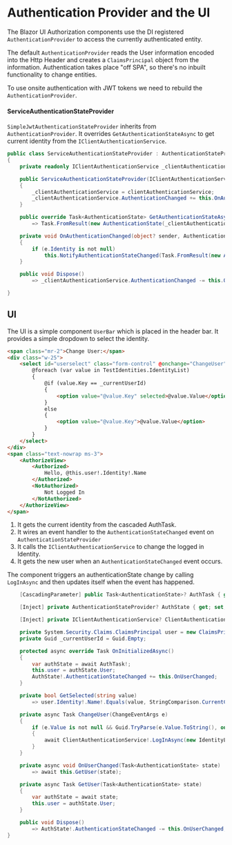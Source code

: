 # Authentication Provider and the UI

The Blazor UI Authorization components use the DI registered `AuthenticationProvider` to access the currently authenticated entity.

The default `AuthenticationProvider` reads the User information encoded into the Http Header and creates a `ClaimsPrincipal` object from the information.  Authentication takes place "off SPA", so there's no inbuilt functionality to change entities.

To use onsite authentication with JWT tokens we need to rebuild the `AuthenticationProvider`.

#### ServiceAuthenticationStateProvider

`SimpleJwtAuthenticationStateProvider` inherits from `AuthenticationProvider`.  It overrides `GetAuthenticationStateAsync` to get current identity from the `IClientAuthenticationService`.


```csharp
public class ServiceAuthenticationStateProvider : AuthenticationStateProvider, IDisposable
{
    private readonly IClientAuthenticationService _clientAuthenticationService;

    public ServiceAuthenticationStateProvider(IClientAuthenticationService clientAuthenticationService)
    {
        _clientAuthenticationService = clientAuthenticationService;
        _clientAuthenticationService.AuthenticationChanged += this.OnAuthenticationChanged;
    }

    public override Task<AuthenticationState> GetAuthenticationStateAsync()
        => Task.FromResult(new AuthenticationState(_clientAuthenticationService.GetCurrentIdentity()));

    private void OnAuthenticationChanged(object? sender, AuthenticationChangedEventArgs e)
    {
        if (e.Identity is not null)
            this.NotifyAuthenticationStateChanged(Task.FromResult(new AuthenticationState(e.Identity)));
    }

    public void Dispose()
        => _clientAuthenticationService.AuthenticationChanged -= this.OnAuthenticationChanged;

}
```

## UI

The UI is a simple component `UserBar` which is placed in the header bar.  It provides a simple dropdown to select the identity.

```html
<span class="mr-2">Change User:</span>
<div class="w-25">
    <select id="userselect" class="form-control" @onchange="ChangeUser">
        @foreach (var value in TestIdentities.IdentityList)
        {
            @if (value.Key == _currentUserId)
            {
                <option value="@value.Key" selected>@value.Value</option>
            }
            else
            {
                <option value="@value.Key">@value.Value</option>
            }
        }
    </select>
</div>
<span class="text-nowrap ms-3">
    <AuthorizeView>
        <Authorized>
            Hello, @this.user!.Identity!.Name
        </Authorized>
        <NotAuthorized>
            Not Logged In
        </NotAuthorized>
    </AuthorizeView>
</span>
```

1. It gets the current identity from the cascaded AuthTask.
2. It wires an event handler to the `AuthenticationStateChanged` event on `AuthenticationStateProvider`
3. It calls the `IClientAuthenticationService` to change the logged in Identity.
4. It gets the new user when an `AuthenticationStateChanged` event occurs.

The component triggers an authenticationState change by calling `LogInAsync` and then updates itself when the event has happened. 

```csharp
    [CascadingParameter] public Task<AuthenticationState>? AuthTask { get; set; }

    [Inject] private AuthenticationStateProvider? AuthState { get; set; }

    [Inject] private IClientAuthenticationService? ClientAuthenticationService { get; set; }

    private System.Security.Claims.ClaimsPrincipal user = new ClaimsPrincipal();
    private Guid _currentUserId = Guid.Empty;

    protected async override Task OnInitializedAsync()
    {
        var authState = await AuthTask!;
        this.user = authState.User;
        AuthState!.AuthenticationStateChanged += this.OnUserChanged;
    }

    private bool GetSelected(string value)
        => user.Identity!.Name!.Equals(value, StringComparison.CurrentCultureIgnoreCase);

    private async Task ChangeUser(ChangeEventArgs e)
    {
        if (e.Value is not null && Guid.TryParse(e.Value.ToString(), out Guid Id))
        {
            await ClientAuthenticationService!.LogInAsync(new IdentityLoginCredentials { Id = Id });
        }
    }

    private async void OnUserChanged(Task<AuthenticationState> state)
        => await this.GetUser(state);

    private async Task GetUser(Task<AuthenticationState> state)
    {
        var authState = await state;
        this.user = authState.User;
    }

    public void Dispose()
        => AuthState!.AuthenticationStateChanged -= this.OnUserChanged;
}
```